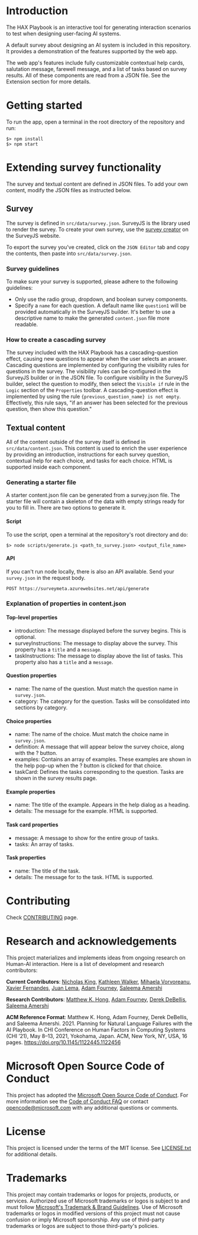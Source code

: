 # Introduction

The HAX Playbook is an interactive tool for generating interaction scenarios to test when designing
user-facing AI systems.

A default survey about designing an AI system is included in this repository. It provides a 
demonstration of the features supported by the web app.

The web app's features include fully customizable contextual help cards, salutation message,
farewell message, and a list of tasks based on survey results. All of these components are read
from a JSON file. See the Extension section for more details.

# Getting started

To run the app, open a terminal in the root directory of the repository and run:

```
$> npm install
$> npm start
```

# Extending survey functionality

The survey and textual content are defined in JSON files. To add your own content, modify the JSON files
as instructed below.

## Survey

The survey is defined in `src/data/survey.json`. SurveyJS is the library used to render
the survey. To create your own survey, use the [survey creator](https://surveyjs.io/create-survey) on the SurveyJS website.

To export the survey you've created, click on the `JSON Editor` tab and copy the contents, then paste into `src/data/survey.json`. 

### Survey guidelines
To make sure your survey is supported, please adhere to the following guidelines:
- Only use the radio group, dropdown, and boolean survey components.
- Specify a `name` for each question. A default name like `question1` will be provided automatically in the SurveyJS builder. It's better to use a descriptive name to make the generated `content.json` file more readable.

### How to create a cascading survey
The survey included with the HAX Playbook has a cascading-question effect, causing new questions to appear when the user selects an answer.
Cascading questions are implemented by configuring the visibility rules for questions in the survey.
The visibility rules can be configured in the SurveyJS builder or in the JSON file.
To configure visibility in the SurveyJS builder, select the question to modify, then select the `Visible if` rule in the `Logic` section of the `Properties` toolbar.
A cascading-question effect is implemented by using the rule `{previous_question_name} is not empty`.
Effectively, this rule says, "if an answer has been selected for the previous question, then show this question."


## Textual content

All of the content outside of the survey itself is defined in `src/data/content.json`. This content is used to enrich the user experience
by providing an introduction, instructions for each survey question, contextual help for each choice, and tasks for each choice. HTML is supported inside each component.

### Generating a starter file
A starter content.json file can be generated from a survey.json file. The starter file will contain a skeleton of the data with empty strings
ready for you to fill in. There are two options to generate it.

#### Script
To use the script, open a terminal at the repository's root directory and do:

```
$> node scripts/generate.js <path_to_survey.json> <output_file_name>
```

#### API
If you can't run node locally, there is also an API available. Send your `survey.json` in the request body.

`POST https://surveymeta.azurewebsites.net/api/generate`

### Explanation of properties in content.json

#### Top-level properties
- introduction: The message displayed before the survey begins. This is optional.
- surveyInstructions: The message to display above the survey. This property has a `title` and a `message`.
- taskInstructions: The message to display above the list of tasks. This property also has a `title` and a `message`.

#### Question properties
- name: The name of the question. Must match the question name in `survey.json`.
- category: The category for the question. Tasks will be consolidated into sections by category.

#### Choice properties
- name: The name of the choice. Must match the choice name in `survey.json`.
- definition: A message that will appear below the survey choice, along with the ? button.
- examples: Contains an array of examples. These examples are shown in the help pop-up when the ? button is clicked for that choice.
- taskCard: Defines the tasks corresponding to the question. Tasks are shown in the survey results page.

#### Example properties
- name: The title of the example. Appears in the help dialog as a heading.
- details: The message for the example. HTML is supported.

#### Task card properties
- message: A message to show for the entire group of tasks.
- tasks: An array of tasks.

#### Task properties
- name: The title of the task.
- details: The message for to the task. HTML is supported.

# Contributing

Check [CONTRIBUTING](CONTRIBUTING.md) page.

# Research and acknowledgements 
This project materializes and implements ideas from ongoing research on Human-AI interaction. Here is a list of development and research contributors:

**Current Contributors**: [Nicholas King](https://www.nickbking.com/), [Kathleen Walker](https://www.linkedin.com/in/kathleenedits/), [Mihaela Vorvoreanu](https://mihaelav.com/), [Xavier Fernandes](https://www.linkedin.com/in/praphat-xavier-fernandes-86574814/), [Juan Lema](http://juanlema.com), [Adam Fourney](https://www.adamfourney.com/),  [Saleema Amershi](https://www.linkedin.com/in/saleema-amershi/)

**Research Contributors**: [Matthew K. Hong](https://www.matthewkhong.com/), [Adam Fourney](https://www.adamfourney.com/), [Derek DeBellis](https://www.linkedin.com/in/derekdebellis/), [Saleema Amershi](https://www.linkedin.com/in/saleema-amershi/)

**ACM Reference Format**:
Matthew K. Hong, Adam Fourney, Derek DeBellis, and Saleema Amershi. 2021. Planning for Natural Language Failures with the AI
Playbook. In CHI Conference on Human Factors in Computing Systems (CHI ’21), May 8–13, 2021, Yokohama, Japan. ACM, New York,
NY, USA, 16 pages. https://doi.org/10.1145/1122445.1122456

# Microsoft Open Source Code of Conduct

This project has adopted the [Microsoft Open Source Code of Conduct](https://opensource.microsoft.com/codeofconduct/).
For more information see the [Code of Conduct FAQ](https://opensource.microsoft.com/codeofconduct/faq/)
or contact [opencode@microsoft.com](mailto:opencode@microsoft.com) with any additional questions or comments.

# License

This project is licensed under the terms of the MIT license. See [LICENSE.txt](LICENSE.txt) for additional details.

# Trademarks

This project may contain trademarks or logos for projects, products, or services. Authorized use of Microsoft trademarks or logos is subject to and must follow [Microsoft's Trademark & Brand Guidelines](https://www.microsoft.com/en-us/legal/intellectualproperty/trademarks/usage/general). Use of Microsoft trademarks or logos in modified versions of this project must not cause confusion or imply Microsoft sponsorship. Any use of third-party trademarks or logos are subject to those third-party's policies.
